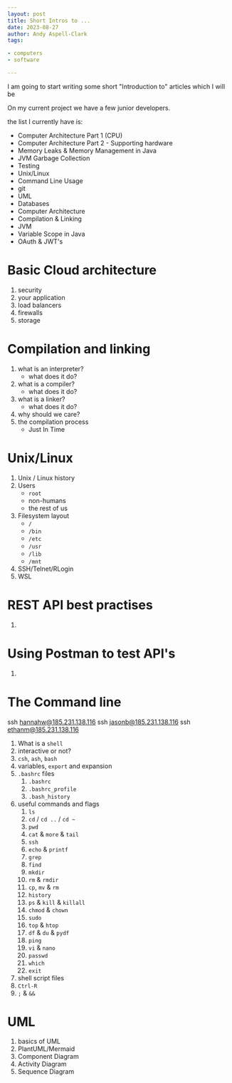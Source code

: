 ```yaml
---
layout: post
title: Short Intros to ...
date: 2023-08-27
author: Andy Aspell-Clark
tags:

- computers
- software

---
```


I am going to start writing some short "Introduction to" articles which I will be

On my current project we have a few junior developers.

the list I currently have is:

* Computer Architecture Part 1 (CPU)
* Computer Architecture Part 2 - Supporting hardware
* Memory Leaks & Memory Management in Java
* JVM Garbage Collection
* Testing
* Unix/Linux
* Command Line Usage
* git
* UML
* Databases
* Computer Architecture
* Compilation & Linking
* JVM
* Variable Scope in Java
* OAuth & JWT's

# Basic Cloud architecture

1. security
1. your application
1. load balancers
1. firewalls
1. storage

# Compilation and linking

1. what is an interpreter?
    * what does it do?
1. what is a compiler?
    * what does it do?
1. what is a linker?
    * what does it do?
1. why should we care?
1. the compilation process
   * Just In Time

# Unix/Linux

1. Unix / Linux history
1. Users
   * `root`
    * non-humans
    * the rest of us
1. Filesystem layout
   * `/`
   * `/bin`
   * `/etc`
   * `/usr`
   * `/lib`
   * `/mnt`
1. SSH/Telnet/RLogin
1. WSL

# REST API best practises
1. 

# Using Postman to test API's
1. 

# The Command line

ssh hannahw@185.231.138.116
ssh jasonb@185.231.138.116
ssh ethanm@185.231.138.116

1. What is a `shell`
1. interactive or not?
1. `csh`, `ash`, `bash`
1. variables, `export` and expansion
1. `.bashrc` files
   1. `.bashrc`
   1. `.bashrc_profile`
   1. `.bash_history`
1. useful commands and flags
   1. `ls`
   1. `cd` / `cd ..` / `cd ~`
   1. `pwd`
   1. `cat` & `more` & `tail`
   1. `ssh`
   1. `echo` & `printf`
   1. `grep`
   1. `find`
   1. `mkdir`
   1. `rm` & `rmdir`
   1. `cp`, `mv` & `rm`
   1. `history`
   1. `ps` & `kill` & `killall`
   1. `chmod` & `chown`
   1. `sudo`
   1. `top` & `htop`
   1. `df` & `du` & `pydf`
   1. `ping`
   1. `vi` & `nano`
   1. `passwd`
   1. `which`
   1. `exit`
1. shell script files
1. `Ctrl-R`
1. `;` & `&&`

# UML

1. basics of UML
1. PlantUML/Mermaid
1. Component Diagram
1. Activity Diagram
1. Sequence Diagram
